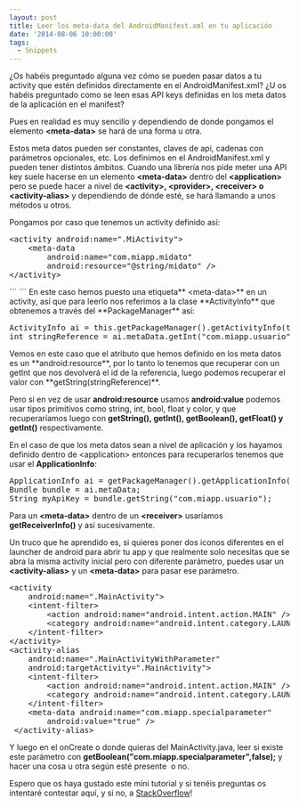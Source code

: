 ```yaml
---
layout: post
title: Leer los meta-data del AndroidManifest.xml en tu aplicación
date: '2014-08-06 10:00:00'
tags:
  - Snippets
---
```


¿Os habéis preguntado alguna vez cómo se pueden pasar datos a tu activity que estén definidos directamente en el AndroidManifest.xml? ¿U os habéis preguntado como se leen esas API keys definidas en los meta datos de la aplicación en el manifest?

Pues en realidad es muy sencillo y dependiendo de donde pongamos el elemento **&lt;meta-data&gt;** se hará de una forma u otra.

<!--more-->

Estos meta datos pueden ser constantes, claves de api, cadenas con parámetros opcionales, etc. Los definimos en el AndroidManifest.xml y pueden tener distintos ámbitos. Cuando una librería nos pide meter una API key suele hacerse en un elemento **&lt;meta-data&gt;** dentro del **&lt;application&gt;** pero se puede hacer a nivel de **&lt;activity&gt;, &lt;provider&gt;, &lt;receiver&gt; **o** &lt;activity-alias&gt;** y dependiendo de dónde esté, se hará llamando a unos métodos u otros.

Pongamos por caso que tenemos un activity definido así:
<div>
<pre class="brush: xml; gutter: true; first-line: 1">&lt;activity android:name=".MiActivity"&gt;
    &lt;meta-data
        android:name="com.miapp.midato"
        android:resource="@string/midato" /&gt;
&lt;/activity&gt;</pre>
</div>
```
<activity android:name=".MiActivity">  
    <meta-data
        android:name="com.miapp.midato"
        android:resource="@string/midato" />
</activity>
```
En este caso hemos puesto una etiqueta** &lt;meta-data&gt;** en un activity, así que para leerlo nos referimos a la clase **ActivityInfo** que obtenemos a través del **PackageManager** así:
<pre class="brush: java; gutter: true; first-line: 1">ActivityInfo ai = this.getPackageManager().getActivityInfo(this.getComponentName(), PackageManager.GET_ACTIVITIES|PackageManager.GET_META_DATA); 
int stringReference = ai.metaData.getInt("com.miapp.usuario")</pre>
Vemos en este caso que el atributo que hemos definido en los meta datos es un **android:resource**, por lo tanto lo tenemos que recuperar con un getInt que nos devolverá el id de la referencia, luego podemos recuperar el valor con **getString(stringReference)**.

Pero si en vez de usar **android:resource** usamos **android:value** podemos usar tipos primitivos como string, int, bool, float y color, y que recuperaríamos luego con **getString(), getInt(), getBoolean(), getFloat() y getInt()** respectivamente.

En el caso de que los meta datos sean a nivel de aplicación y los hayamos definido dentro de &lt;application&gt; entonces para recuperarlos tenemos que usar el **ApplicationInfo**:
<pre class="brush: java; gutter: true; first-line: 1">ApplicationInfo ai = getPackageManager().getApplicationInfo(activity.getPackageName(), PackageManager.GET_META_DATA);
Bundle bundle = ai.metaData;
String myApiKey = bundle.getString("com.miapp.usuario");</pre>
Para un **&lt;meta-data&gt;** dentro de un **&lt;receiver&gt;** usaríamos **getReceiverInfo()** y así sucesivamente.

Un truco que he aprendido es, si quieres poner dos iconos diferentes en el launcher de android para abrir tu app y que realmente solo necesitas que se abra la misma activity inicial pero con diferente parámetro, puedes usar un **&lt;activity-alias&gt;** y un **&lt;meta-data&gt;** para pasar ese parámetro.
<pre class="brush: xml; gutter: true; first-line: 1">&lt;activity
    android:name=".MainActivity"&gt;
    &lt;intent-filter&gt;
        &lt;action android:name="android.intent.action.MAIN" /&gt;
        &lt;category android:name="android.intent.category.LAUNCHER" /&gt;
    &lt;/intent-filter&gt;
&lt;/activity&gt;
&lt;activity-alias
    android:name=".MainActivityWithParameter"
    android:targetActivity=".MainActivity"&gt;
    &lt;intent-filter&gt;
        &lt;action android:name="android.intent.action.MAIN" /&gt;
        &lt;category android:name="android.intent.category.LAUNCHER" /&gt;
    &lt;/intent-filter&gt;
    &lt;meta-data android:name="com.miapp.specialparameter"
        android:value="true" /&gt;
 &lt;/activity-alias&gt;</pre>
Y luego en el onCreate o donde quieras del MainActivity.java, leer si existe este parámetro con **getBoolean("com.miapp.specialparameter",false);** y hacer una cosa u otra según esté presente  o no.

Espero que os haya gustado este mini tutorial y si tenéis preguntas os intentaré contestar aquí, y si no, a [StackOverflow](http://www.stackoverflow.com)!